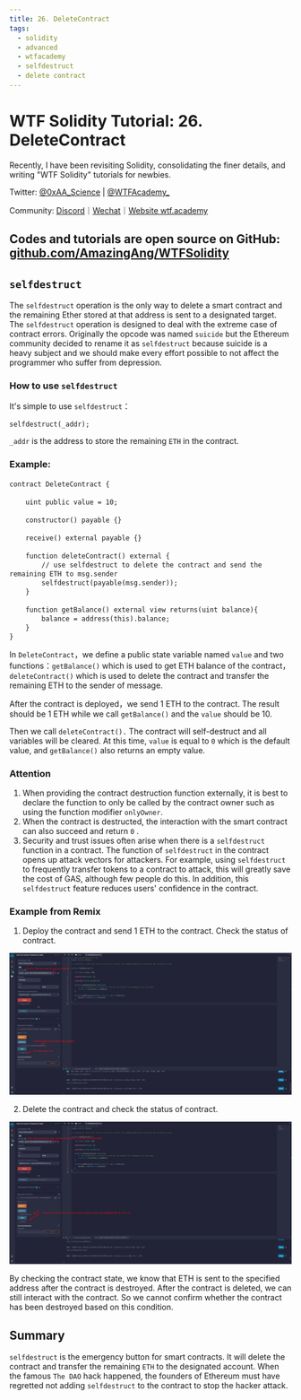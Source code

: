```yaml
---
title: 26. DeleteContract
tags:
  - solidity
  - advanced
  - wtfacademy
  - selfdestruct
  - delete contract
---
```

# WTF Solidity Tutorial: 26. DeleteContract

Recently, I have been revisiting Solidity, consolidating the finer details, and writing "WTF Solidity" tutorials for newbies. 

Twitter: [@0xAA_Science](https://twitter.com/0xAA_Science) | [@WTFAcademy_](https://twitter.com/WTFAcademy_)

Community: [Discord](https://discord.gg/5akcruXrsk)｜[Wechat](https://docs.google.com/forms/d/e/1FAIpQLSe4KGT8Sh6sJ7hedQRuIYirOoZK_85miz3dw7vA1-YjodgJ-A/viewform?usp=sf_link)｜[Website wtf.academy](https://wtf.academy)

Codes and tutorials are open source on GitHub: [github.com/AmazingAng/WTFSolidity](https://github.com/AmazingAng/WTFSolidity)
---

## `selfdestruct`

The `selfdestruct` operation is the only way to delete a smart contract and the remaining Ether stored at that address is sent to a designated target. The `selfdestruct` operation is designed to deal with the extreme case of contract errors. Originally the opcode was named `suicide` but the Ethereum community decided to rename it as `selfdestruct` because suicide is a heavy subject and we should make every effort possible to not affect the programmer who suffer from depression.

### How to use `selfdestruct`

It's simple to use `selfdestruct`：

```solidity
selfdestruct(_addr);
```

 `_addr` is the address to store the remaining `ETH` in the contract.

### Example:

```solidity
contract DeleteContract {

    uint public value = 10;

    constructor() payable {}

    receive() external payable {}

    function deleteContract() external {
        // use selfdestruct to delete the contract and send the remaining ETH to msg.sender
        selfdestruct(payable(msg.sender));
    }

    function getBalance() external view returns(uint balance){
        balance = address(this).balance;
    }
}
```

In `DeleteContract`，we define a public state variable named `value` and two functions：`getBalance()` which is used to get ETH balance of the contract，`deleteContract()` which is used to delete the contract and transfer the remaining ETH to the sender of message.

After the contract is deployed，we send 1 ETH to the contract. The result should be 1 ETH while we call `getBalance()` and the `value` should be 10.

Then we call `deleteContract().` The contract will self-destruct and all variables will be cleared. At this time, `value` is equal to  `0` which is the default value, and `getBalance()` also returns an empty value.

### Attention

1. When providing the contract destruction function externally, it is best to declare the function to only be called by the contract owner such as using the  function modifier `onlyOwner`.
2. When the contract is destructed, the interaction with the smart contract can also succeed and return `0` .
3. Security and trust issues often arise when there is a `selfdestruct` function in a contract. The function of  `selfdestruct`  in the contract opens up attack vectors for attackers. For example, using `selfdestruct` to frequently transfer tokens to a contract to attack, this will greatly save the cost of GAS, although few people do this. In addition, this `selfdestruct`  feature reduces users' confidence in the contract.

### Example from Remix

1. Deploy the contract and send 1 ETH to the contract. Check the status of contract.

![deployContract.png](./img/26-2.png)

2. Delete the contract and check the status of contract.

![deleteContract.png](./img/26-1.png)

By checking the contract state, we know that ETH is sent to the specified address after the contract is destroyed. After the contract is deleted, we can still interact with the contract. So we cannot confirm whether the contract has been destroyed based on this condition.

## Summary

`selfdestruct` is the emergency button for smart contracts. It will delete the contract and transfer the remaining `ETH` to the designated account. When the famous `The DAO` hack happened, the founders of Ethereum must have regretted not adding `selfdestruct` to the contract to stop the hacker attack.
